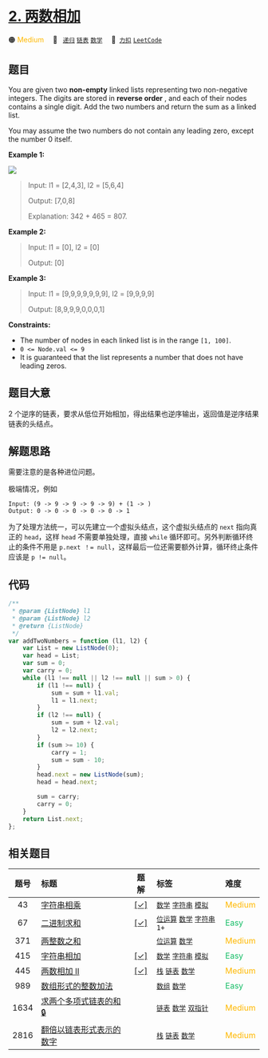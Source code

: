 # [2. 两数相加](https://2xiao.github.io/leetcode-js/problem/0002.html)

🟠 <font color=#ffb800>Medium</font>&emsp; 🔖&ensp; [`递归`](/tag/recursion.md) [`链表`](/tag/linked-list.md) [`数学`](/tag/math.md)&emsp; 🔗&ensp;[`力扣`](https://leetcode.cn/problems/add-two-numbers) [`LeetCode`](https://leetcode.com/problems/add-two-numbers)

## 题目

You are given two **non-empty** linked lists representing two non-negative integers. The digits are stored in **reverse order** , and each of their nodes contains a single digit. Add the two numbers and return the sum as a linked list.

You may assume the two numbers do not contain any leading zero, except the number 0 itself.

**Example 1:**

![](https://assets.leetcode.com/uploads/2020/10/02/addtwonumber1.jpg)

> Input: l1 = [2,4,3], l2 = [5,6,4]
>
> Output: [7,0,8]
>
> Explanation: 342 + 465 = 807.

**Example 2:**

> Input: l1 = [0], l2 = [0]
>
> Output: [0]

**Example 3:**

> Input: l1 = [9,9,9,9,9,9,9], l2 = [9,9,9,9]
>
> Output: [8,9,9,9,0,0,0,1]

**Constraints:**

- The number of nodes in each linked list is in the range `[1, 100]`.
- `0 <= Node.val <= 9`
- It is guaranteed that the list represents a number that does not have leading zeros.

## 题目大意

2 个逆序的链表，要求从低位开始相加，得出结果也逆序输出，返回值是逆序结果链表的头结点。

## 解题思路

需要注意的是各种进位问题。

极端情况，例如

```
Input: (9 -> 9 -> 9 -> 9 -> 9) + (1 -> )
Output: 0 -> 0 -> 0 -> 0 -> 0 -> 1
```

为了处理方法统一，可以先建立一个虚拟头结点，这个虚拟头结点的 `next` 指向真正的 `head`，这样 `head` 不需要单独处理，直接 `while` 循环即可。另外判断循环终止的条件不用是 `p.next ！= null`，这样最后一位还需要额外计算，循环终止条件应该是 `p != null`。

## 代码

```javascript
/**
 * @param {ListNode} l1
 * @param {ListNode} l2
 * @return {ListNode}
 */
var addTwoNumbers = function (l1, l2) {
	var List = new ListNode(0);
	var head = List;
	var sum = 0;
	var carry = 0;
	while (l1 !== null || l2 !== null || sum > 0) {
		if (l1 !== null) {
			sum = sum + l1.val;
			l1 = l1.next;
		}
		if (l2 !== null) {
			sum = sum + l2.val;
			l2 = l2.next;
		}
		if (sum >= 10) {
			carry = 1;
			sum = sum - 10;
		}
		head.next = new ListNode(sum);
		head = head.next;

		sum = carry;
		carry = 0;
	}
	return List.next;
};
```

## 相关题目

<!-- prettier-ignore -->
| 题号 | 标题 | 题解 | 标签 | 难度 |
| :------: | :------ | :------: | :------ | :------ |
| 43 | [字符串相乘](https://leetcode.com/problems/multiply-strings) | [[✓]](/problem/0043.md) |  [`数学`](/tag/math.md) [`字符串`](/tag/string.md) [`模拟`](/tag/simulation.md) | <font color=#ffb800>Medium</font> |
| 67 | [二进制求和](https://leetcode.com/problems/add-binary) | [[✓]](/problem/0067.md) |  [`位运算`](/tag/bit-manipulation.md) [`数学`](/tag/math.md) [`字符串`](/tag/string.md) `1+` | <font color=#15bd66>Easy</font> |
| 371 | [两整数之和](https://leetcode.com/problems/sum-of-two-integers) |  |  [`位运算`](/tag/bit-manipulation.md) [`数学`](/tag/math.md) | <font color=#ffb800>Medium</font> |
| 415 | [字符串相加](https://leetcode.com/problems/add-strings) | [[✓]](/problem/0415.md) |  [`数学`](/tag/math.md) [`字符串`](/tag/string.md) [`模拟`](/tag/simulation.md) | <font color=#15bd66>Easy</font> |
| 445 | [两数相加 II](https://leetcode.com/problems/add-two-numbers-ii) | [[✓]](/problem/0445.md) |  [`栈`](/tag/stack.md) [`链表`](/tag/linked-list.md) [`数学`](/tag/math.md) | <font color=#ffb800>Medium</font> |
| 989 | [数组形式的整数加法](https://leetcode.com/problems/add-to-array-form-of-integer) |  |  [`数组`](/tag/array.md) [`数学`](/tag/math.md) | <font color=#15bd66>Easy</font> |
| 1634 | [求两个多项式链表的和 🔒](https://leetcode.com/problems/add-two-polynomials-represented-as-linked-lists) |  |  [`链表`](/tag/linked-list.md) [`数学`](/tag/math.md) [`双指针`](/tag/two-pointers.md) | <font color=#ffb800>Medium</font> |
| 2816 | [翻倍以链表形式表示的数字](https://leetcode.com/problems/double-a-number-represented-as-a-linked-list) |  |  [`栈`](/tag/stack.md) [`链表`](/tag/linked-list.md) [`数学`](/tag/math.md) | <font color=#ffb800>Medium</font> |
